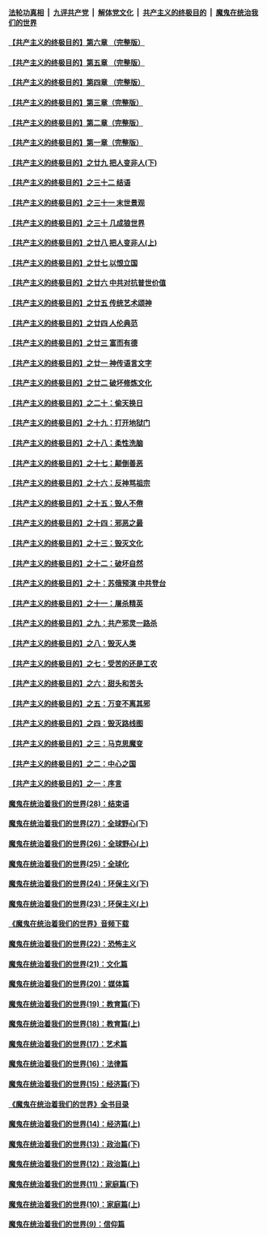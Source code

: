 

####  [法轮功真相](../../../../basic/blob/master/README.md?t=04170001) &nbsp;|&nbsp; [九评共产党](../../../../9ping.md/blob/master/README.md?t=04170001) &nbsp;|&nbsp; [解体党文化](../../../../jtdwh.md/blob/master/README.md?t=04170001)  &nbsp;|&nbsp; [共产主义的终极目的](../../../../gczydzjmd.md/blob/master/README.md?t=04170001) &nbsp;|&nbsp; [魔鬼在统治我们的世界](../../../../mgztzwmdsj.md/blob/master/README.md?t=04170001) 

#### [【共产主义的终极目的】第六章 （完整版）](../pages/nsc422/n11428913.md?t=04170001) 

#### [【共产主义的终极目的】第五章 （完整版）](../pages/nsc422/n11428912.md?t=04170001) 

#### [【共产主义的终极目的】第四章 （完整版）](../pages/nsc422/n11428907.md?t=04170001) 

#### [【共产主义的终极目的】第三章（完整版）](../pages/nsc422/n11428848.md?t=04170001) 

#### [【共产主义的终极目的】第二章（完整版）](../pages/nsc422/n11428831.md?t=04170001) 

#### [【共产主义的终极目的】第一章（完整版）](../pages/nsc422/n11417651.md?t=04170001) 

#### [【共产主义的终极目的】之廿九 把人变非人(下)](../pages/nsc422/n11344140.md?t=04170001) 

#### [【共产主义的终极目的】之三十二 结语](../pages/nsc422/n11360535.md?t=04170001) 

#### [【共产主义的终极目的】之三十一 末世景观](../pages/nsc422/n11351129.md?t=04170001) 

#### [【共产主义的终极目的】之三十 几成狼世界](../pages/nsc422/n11348280.md?t=04170001) 

#### [【共产主义的终极目的】之廿八 把人变非人(上)](../pages/nsc422/n11340492.md?t=04170001) 

#### [【共产主义的终极目的】之廿七 以恨立国](../pages/nsc422/n11336944.md?t=04170001) 

#### [【共产主义的终极目的】之廿六 中共对抗普世价值](../pages/nsc422/n11324785.md?t=04170001) 

#### [【共产主义的终极目的】之廿五 传统艺术颂神](../pages/nsc422/n11296396.md?t=04170001) 

#### [【共产主义的终极目的】之廿四 人伦典范](../pages/nsc422/n11296397.md?t=04170001) 

#### [【共产主义的终极目的】之廿三 富而有德](../pages/nsc422/n11283598.md?t=04170001) 

#### [【共产主义的终极目的】之廿一 神传语言文字](../pages/nsc422/n11263265.md?t=04170001) 

#### [【共产主义的终极目的】之廿二 破坏修炼文化](../pages/nsc422/n11245728.md?t=04170001) 

#### [【共产主义的终极目的】之二十：偷天换日](../pages/nsc422/n11238846.md?t=04170001) 

#### [【共产主义的终极目的】之十九：打开地狱门](../pages/nsc422/n11206376.md?t=04170001) 

#### [【共产主义的终极目的】之十八：柔性洗脑](../pages/nsc422/n11199994.md?t=04170001) 

#### [【共产主义的终极目的】之十七：颠倒善恶](../pages/nsc422/n11179782.md?t=04170001) 

#### [【共产主义的终极目的】之十六：反神骂祖宗](../pages/nsc422/n11166798.md?t=04170001) 

#### [【共产主义的终极目的】之十五：毁人不倦](../pages/nsc422/n11166792.md?t=04170001) 

#### [【共产主义的终极目的】之十四：邪恶之最](../pages/nsc422/n11150249.md?t=04170001) 

#### [【共产主义的终极目的】之十三：毁灭文化](../pages/nsc422/n11135227.md?t=04170001) 

#### [【共产主义的终极目的】之十二：破坏自然](../pages/nsc422/n11135214.md?t=04170001) 

#### [【共产主义的终极目的】之十：苏俄预演 中共登台](../pages/nsc422/n11118424.md?t=04170001) 

#### [【共产主义的终极目的】之十一：屠杀精英](../pages/nsc422/n11118442.md?t=04170001) 

#### [【共产主义的终极目的】之九：共产邪灵一路杀](../pages/nsc422/n11114139.md?t=04170001) 

#### [【共产主义的终极目的】之八：毁灭人类](../pages/nsc422/n11108503.md?t=04170001) 

#### [【共产主义的终极目的】之七：受苦的还是工农](../pages/nsc422/n11101809.md?t=04170001) 

#### [【共产主义的终极目的】之六：甜头和苦头](../pages/nsc422/n11096971.md?t=04170001) 

#### [【共产主义的终极目的】之五：万变不离其邪](../pages/nsc422/n11091285.md?t=04170001) 

#### [【共产主义的终极目的】之四：毁灭路线图](../pages/nsc422/n11086284.md?t=04170001) 

#### [【共产主义的终极目的】之三：马克思魔变](../pages/nsc422/n11061941.md?t=04170001) 

#### [【共产主义的终极目的】之二：中心之国](../pages/nsc422/n11047728.md?t=04170001) 

#### [【共产主义的终极目的】之一：序言](../pages/nsc422/n11086077.md?t=04170001) 

#### [魔鬼在统治着我们的世界(28)：结束语](../pages/nsc422/n10936246.md?t=04170001) 

#### [魔鬼在统治着我们的世界(27)：全球野心(下)](../pages/nsc422/n10928319.md?t=04170001) 

#### [魔鬼在统治着我们的世界(26)：全球野心(上)](../pages/nsc422/n10900318.md?t=04170001) 

#### [魔鬼在统治着我们的世界(25)：全球化](../pages/nsc422/n10788205.md?t=04170001) 

#### [魔鬼在统治着我们的世界(24)：环保主义(下)](../pages/nsc422/n10695307.md?t=04170001) 

#### [魔鬼在统治着我们的世界(23)：环保主义(上)](../pages/nsc422/n10688613.md?t=04170001) 

#### [《魔鬼在统治着我们的世界》音频下载](../pages/nsc422/n10635553.md?t=04170001) 

#### [魔鬼在统治着我们的世界(22)：恐怖主义](../pages/nsc422/n10614727.md?t=04170001) 

#### [魔鬼在统治着我们的世界(21)：文化篇](../pages/nsc422/n10597706.md?t=04170001) 

#### [魔鬼在统治着我们的世界(20)：媒体篇](../pages/nsc422/n10586579.md?t=04170001) 

#### [魔鬼在统治着我们的世界(19)：教育篇(下)](../pages/nsc422/n10564808.md?t=04170001) 

#### [魔鬼在统治着我们的世界(18)：教育篇(上)](../pages/nsc422/n10526970.md?t=04170001) 

#### [魔鬼在统治着我们的世界(17)：艺术篇](../pages/nsc422/n10499093.md?t=04170001) 

#### [魔鬼在统治着我们的世界(16)：法律篇](../pages/nsc422/n10485969.md?t=04170001) 

#### [魔鬼在统治着我们的世界(15)：经济篇(下)](../pages/nsc422/n10469975.md?t=04170001) 

#### [《魔鬼在统治着我们的世界》全书目录](../pages/nsc422/n10464261.md?t=04170001) 

#### [魔鬼在统治着我们的世界(14)：经济篇(上)](../pages/nsc422/n10457370.md?t=04170001) 

#### [魔鬼在统治着我们的世界(13)：政治篇(下)](../pages/nsc422/n10448270.md?t=04170001) 

#### [魔鬼在统治着我们的世界(12)：政治篇(上)](../pages/nsc422/n10444576.md?t=04170001) 

#### [魔鬼在统治着我们的世界(11)：家庭篇(下)](../pages/nsc422/n10440961.md?t=04170001) 

#### [魔鬼在统治着我们的世界(10)：家庭篇(上)](../pages/nsc422/n10435448.md?t=04170001) 

#### [魔鬼在统治着我们的世界(9)：信仰篇](../pages/nsc422/n10432159.md?t=04170001) 

